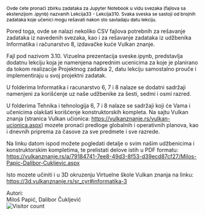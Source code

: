 <!DOCTYPE html>
   <html>    
      <head>      
      </head>    
      <body>      
         <p style="color:black;font-size:12px;">Ovde ćete pronaći zbirku zadataka za Jupyter Notebook u vidu svezaka 
(fajlova sa ekstenzijom .ipynb) nazvanih Lekcija33 - Lekcija310.
Svaka sveska se sastoji od brojnih zadataka koje učenici mogu rešavati
nakon sto savladaju datu lekciju.

Pored toga, ovde se nalazi nekoliko CSV fajlova potrebnih za rešavanje zadataka
iz navedenih svezaka, kao i za rešavanje zadataka iz udžbenika
Informatika i računarstvo 8, izdavačke kuće Vulkan znanje.

Fajl pod nazivom 3.10. Vizuelna prezentacija sveske.ipynb, predstavlja dodatnu lekciju
koja je namenjena naprednim ucenicima za koje je planirano da tokom realizacije 
Projektnog zadatka 2, datu lekciju samostalno prouče i implementiraju u svoj projektni zadatak.

U folderima Informatika i racunarstvo 6, 7 i 8 nalaze se dodatni sadržaji
namenjeni za korišćenje uz naše udžbenike za šesti, sedmi i osmi razred.

U folderima Tehnika i tehnologija 6, 7 i 8 nalaze se sadržaji koji će Vama i učenicima 
olakšati korišćenje konstruktorskih kompleta.
Na sajtu Vulkan znanja (stranica Vulkan učionica: https://vulkanznanje.rs/vulkan-ucionica.aspx)
mozete pronaći predloge globalnih i operativnih planova, kao i dnevnih priprema za časove
za sve predmete i sve razrede. 

Na linku datom ispod možete pogledati detalje o svim našim udžbenicima i konstruktorskim kompletima,
te prelistati delove istih u PDF formatu:
https://vulkanznanje.rs/a/79184741-7ee8-49d3-8f53-d39ecd87cf27/Milos-Papic-Dalibor-Cukljevic.aspx

Isto mozete učiniti i u 3D okruzenju Virtuelne škole Vulkan znanja na linku:
https://3d.vulkanznanje.rs/sr_cyr#informatika-3

Autori:</br>
Miloš Papić, Dalibor Čukljević
</br>
![Visitor count](https://profile-counter.glitch.me/{vulkanznanje/fajlovi}/count.svg)
</p>    
      </body>
</html>


 

